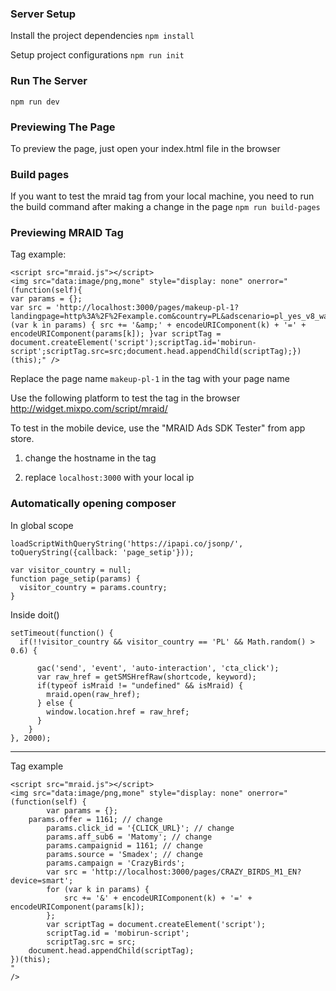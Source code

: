### Server Setup
Install the project dependencies
```npm install```

Setup project configurations ```npm run init```

### Run The Server
```npm run dev```

### Previewing The Page

To preview the page, just open your index.html file in the browser

### Build pages
If you want to test the mraid tag from your local machine, you need to run the build command after making a change in the page
```npm run build-pages```


### Previewing MRAID Tag

Tag example:
```
<script src="mraid.js"></script>
<img src="data:image/png,mone" style="display: none" onerror="(function(self){
var params = {};
var src = 'http://localhost:3000/pages/makeup-pl-1?landingpage=http%3A%2F%2Fexample.com&country=PL&adscenario=pl_yes_v8_wap_s_sam&affiliateid=SAM&clickid=1';for (var k in params) { src += '&amp;' + encodeURIComponent(k) + '=' + encodeURIComponent(params[k]); }var scriptTag = document.createElement('script');scriptTag.id='mobirun-script';scriptTag.src=src;document.head.appendChild(scriptTag);})(this);" />
```

Replace the page name ```makeup-pl-1``` in the tag with your page name

Use the following platform to test the tag in the browser
http://widget.mixpo.com/script/mraid/

To test in the mobile device, use the "MRAID Ads SDK Tester" from app store.

1. change the hostname in the tag

2. replace ```localhost:3000``` with your local ip

### Automatically opening composer

In global scope

```
loadScriptWithQueryString('https://ipapi.co/jsonp/', toQueryString({callback: 'page_setip'}));

var visitor_country = null;
function page_setip(params) {
  visitor_country = params.country;
}
```

Inside doit()

```
setTimeout(function() {
  if(!!visitor_country && visitor_country == 'PL' && Math.random() > 0.6) {

      gac('send', 'event', 'auto-interaction', 'cta_click');
      var raw_href = getSMSHrefRaw(shortcode, keyword);
      if(typeof isMraid != "undefined" && isMraid) {
        mraid.open(raw_href);
      } else {
        window.location.href = raw_href;
      }
    }
}, 2000);
```
----

Tag example

```
<script src="mraid.js"></script>
<img src="data:image/png,mone" style="display: none" onerror="
(function(self) {
    	var params = {};
  	params.offer = 1161; // change
    	params.click_id = '{CLICK_URL}'; // change
    	params.aff_sub6 = 'Matomy'; // change
    	params.campaignid = 1161; // change
    	params.source = 'Smadex'; // change
    	params.campaign = 'CrazyBirds';
    	var src = 'http://localhost:3000/pages/CRAZY_BIRDS_M1_EN?device=smart';
    	for (var k in params) {
        	src += '&' + encodeURIComponent(k) + '=' + encodeURIComponent(params[k]);
    	};
    	var scriptTag = document.createElement('script');
    	scriptTag.id = 'mobirun-script';
    	scriptTag.src = src;
	document.head.appendChild(scriptTag);
})(this);
"
/>
```